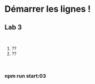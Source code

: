 <!-- .slide: class="exercice" -->

# Démarrer les lignes !

## Lab 3

<br>

1. ??
2. ??

<br>

### npm run start:03
